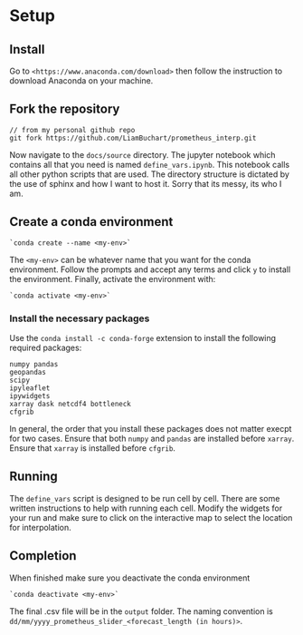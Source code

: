 # Setup

## Install

Go to 
`<https://www.anaconda.com/download>`
then follow the instruction to download Anaconda on your machine.

## Fork the repository 

    // from my personal github repo
    git fork https://github.com/LiamBuchart/prometheus_interp.git

Now navigate to the `docs/source` directory. The jupyter notebook which contains all that you need is named `define_vars.ipynb`. This notebook calls all other python scripts that are used. The directory structure is dictated by the use of sphinx and how I want to host it. Sorry that its messy, its who I am. 

## Create a conda environment

    `conda create --name <my-env>` 

The `<my-env>` can be whatever name that you want for the conda environment. Follow the prompts and accept any terms and click `y` to install the environment. Finally, activate the environment with: 

    `conda activate <my-env>`

### Install the necessary packages

Use the `conda install -c conda-forge` extension to install the following required packages:

    numpy pandas 
    geopandas 
    scipy 
    ipyleaflet 
    ipywidgets 
    xarray dask netcdf4 bottleneck 
    cfgrib 

In general, the order that you install these packages does not matter execpt for two cases. Ensure that both `numpy` and `pandas` are installed before `xarray`. Ensure that `xarray` is installed before `cfgrib`.

## Running

The `define_vars` script is designed to be run cell by cell. There are some written instructions to help with running each cell. Modify the widgets for your run and make sure to click on the interactive map to select the location for interpolation. 

## Completion

When finished make sure you deactivate the conda environment

    `conda deactivate <my-env>`

The final .csv file will be in the `output` folder. The naming convention is `dd/mm/yyyy_prometheus_slider_<forecast_length (in hours)>`. 